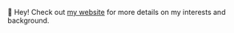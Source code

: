 👋 Hey! Check out [my website](https://www.russellyang.com) for more details on my interests and background.

<!---
yangrussell/yangrussell is a ✨ special ✨ repository because its `README.md` (this file) appears on your GitHub profile.
You can click the Preview link to take a look at your changes.
--->
